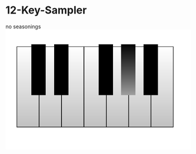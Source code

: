 # 12-Key-Sampler
no seasonings
![alt text](https://github.com/cabmeron/12-Key-Sampler/blob/main/example.png)
